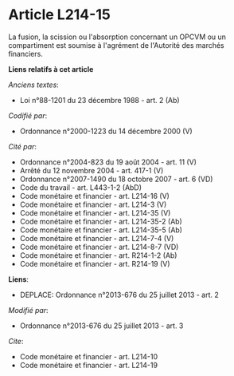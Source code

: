 # Article L214-15

La fusion, la scission ou l'absorption concernant un      OPCVM ou un compartiment est soumise à l'agrément de l'Autorité des
marchés financiers.

**Liens relatifs à cet article**

_Anciens textes_:

  - Loi n°88-1201 du 23 décembre 1988 - art. 2 (Ab)

_Codifié par_:

  - Ordonnance n°2000-1223 du 14 décembre 2000 (V)

_Cité par_:

  - Ordonnance n°2004-823 du 19 août 2004 - art. 11 (V)
  - Arrêté du 12 novembre 2004 - art. 417-1 (V)
  - Ordonnance n°2007-1490 du 18 octobre 2007 - art. 6 (VD)
  - Code du travail - art. L443-1-2 (AbD)
  - Code monétaire et financier - art. L214-16 (V)
  - Code monétaire et financier - art. L214-3 (V)
  - Code monétaire et financier - art. L214-35 (V)
  - Code monétaire et financier - art. L214-35-2 (Ab)
  - Code monétaire et financier - art. L214-35-5 (Ab)
  - Code monétaire et financier - art. L214-7-4 (V)
  - Code monétaire et financier - art. L214-8-7 (VD)
  - Code monétaire et financier - art. R214-1-2 (Ab)
  - Code monétaire et financier - art. R214-19 (V)

**Liens**:

  - DEPLACE: Ordonnance n°2013-676 du 25 juillet 2013 - art. 2

_Modifié par_:

  - Ordonnance n°2013-676 du 25 juillet 2013 - art. 3

_Cite_:

  - Code monétaire et financier - art. L214-10
  - Code monétaire et financier - art. L214-19
